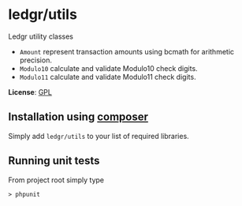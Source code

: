 # ledgr/utils

Ledgr utility classes

 * `Amount` represent transaction amounts using bcmath for arithmetic precision.
 * `Modulo10` calculate and validate Modulo10 check digits.
 * `Modulo11` calculate and validate Modulo11 check digits.

**License**: [GPL](/LICENSE)


## Installation using [composer](http://getcomposer.org/)

Simply add `ledgr/utils` to your list of required libraries.


Running unit tests
------------------
From project root simply type

    > phpunit
